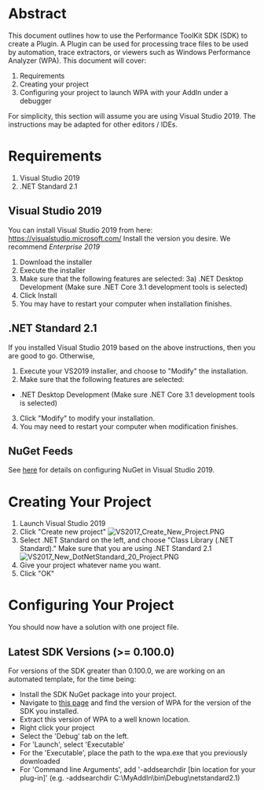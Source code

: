 # Abstract

This document outlines how to use the Performance ToolKit SDK (SDK) to create
a Plugin. A Plugin can be used for processing trace files to be used by
automation, trace extractors, or viewers such as Windows Performance Analyzer
(WPA). This document will cover:
1) Requirements
2) Creating your project
3) Configuring your project to launch WPA with your AddIn under a debugger

For simplicity, this section will assume you are using Visual Studio 2019. The instructions may be adapted for other editors / IDEs.

# Requirements

1) Visual Studio 2019
2) .NET Standard 2.1

## Visual Studio 2019

You can install Visual Studio 2019 from here: https://visualstudio.microsoft.com/
Install the version you desire. We recommend _Enterprise 2019_

1) Download the installer
2) Execute the installer
3) Make sure that the following features are selected:
  3a) .NET Desktop Development (Make sure .NET Core 3.1 development tools is selected)
4) Click Install
5) You may have to restart your computer when installation finishes.

## .NET Standard 2.1

If you installed Visual Studio 2019 based on the above instructions, then you are good to go. Otherwise,

1) Execute your VS2019 installer, and choose to "Modify" the installation.
2) Make sure that the following features are selected:
* .NET Desktop Development (Make sure .NET Core 3.1 development tools is selected)
3) Click "Modify" to modify your installation.
4) You may need to restart your computer when modification finishes.

## NuGet Feeds

See [here](/Overview#configuring-visual-studio) for details on configuring NuGet in Visual Studio 2019.

# Creating Your Project

1) Launch Visual Studio 2019
2) Click "Create new project"
 ![VS2017_Create_New_Project.PNG](/.attachments/VS2017_Create_New_Project-f151d280-ecd7-45be-bde0-6ac5f23340e8.PNG)
3) Select .NET Standard on the left, and choose "Class Library (.NET Standard)." Make sure that you are using .NET Standard 2.1
 ![VS2017_New_DotNetStandard_20_Project.PNG](/.attachments/VS2017_New_DotNetStandard_20_Project-33e8f885-59cc-436b-bb41-ec56b872d42d.PNG)
4) Give your project whatever name you want.
5) Click "OK"

# Configuring Your Project

You should now have a solution with one project file.

## Latest SDK Versions (>= 0.100.0)

For versions of the SDK greater than 0.100.0, we are working on an automated template, for the time being:

- Install the SDK NuGet package into your project.
- Navigate to [this page](/Using-the-SDK/SDK-%2D-WPA) and find the version of WPA for the version of the SDK you installed.
- Extract this version of WPA to a well known location.
- Right click your project
- Select the 'Debug' tab on the left.
- For 'Launch', select 'Executable'
- For the 'Executable', place the path to the wpa.exe that you previously downloaded
- For 'Command line Arguments', add '-addsearchdir [bin location for your plug-in]' (e.g. -addsearchdir C:\MyAddIn\bin\Debug\netstandard2.1)
